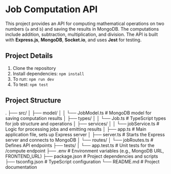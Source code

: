 # Job Computation API

This project provides an API for computing mathematical operations on two numbers (`a` and `b`) and saving the results in MongoDB. The computations include addition, subtraction, multiplication, and division. The API is built with **Express.js**, **MongoDB**, **Socket.io**, and uses **Jest** for testing.

## Project Details
1. Clone the repository
2. Install dependencies: `npm install`
3. To run: `npm run dev`
4. To test: `npm test`

## Project Structure
. ├── src/ │ ├── model/ │ │ └── JobModel.ts # MongoDB model for saving computation results │ ├── types/ │ │ └── Job.ts # TypeScript types for job structure and operations │ ├── services/ │ │ └── jobService.ts # Logic for processing jobs and emitting results │ ├── app.ts # Main application file, sets up Express server │ ├── server.ts # Starts the Express server and connects to MongoDB │ └── routes/ │ └── jobRoutes.ts # Defines API endpoints ├── tests/ │ └── app.test.ts # Unit tests for the /compute endpoint ├── .env # Environment variables (e.g., MongoDB URL, FRONTEND_URL) ├── package.json # Project dependencies and scripts ├── tsconfig.json # TypeScript configuration └── README.md # Project documentation
